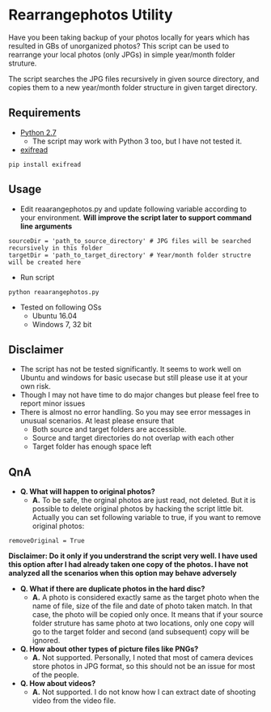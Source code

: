 # Rearrangephotos Utility
Have you been taking backup of your photos locally for years which has resulted in GBs of unorganized photos?
This script can be used to rearrange your local photos (only JPGs) in simple year/month folder struture.

The script searches the JPG files recursively in given source directory, and copies them to a new year/month folder structure in given target directory.

## Requirements
* [Python 2.7](https://www.python.org/downloads/release/python-2715/)
  * The script may work with Python 3 too, but I have not tested it.
* [exifread](https://pypi.org/project/ExifRead)
```
pip install exifread
```

## Usage
* Edit reaarangephotos.py and update following variable according to your environment. __Will improve the script later to support command line arguments__ 
```
sourceDir = 'path_to_source_directory' # JPG files will be searched recursively in this folder
targetDir = 'path_to_target_directory' # Year/month folder structre will be created here
```
* Run script
```
python reaarangephotos.py
```
* Tested on following OSs
  * Ubuntu 16.04
  * Windows 7, 32 bit


## Disclaimer
* The script has not be tested significantly. It seems to work well on Ubuntu and windows for basic usecase but still please use it at your own risk.
* Though I may not have time to do major changes but please feel free to report minor issues
* There is almost no error handling. So you may see error messages in unusual scenarios. At least please ensure that 
  * Both source and target folders are accessible.
  * Source and target directories do not overlap with each other
  * Target folder has enough space left
  
## QnA
* __Q. What will happen to original photos?__
  * __A.__ To be safe, the orginal photos are just read, not deleted. But it is possible to delete original photos by hacking the script little bit. Actually you can set following variable to true, if you want to remove original photos:
```
removeOriginal = True
```
__Disclaimer: Do it only if you understrand the script very well. I have used this option after I had already taken one copy of the photos. I have not analyzed all the scenarios when this option may behave adversely__

* __Q. What if there are duplicate photos in the hard disc?__
  * __A.__ A photo is considered exactly same as the target photo when the name of file, size of the file and date of photo taken match. In that case, the photo will be copied only once. It means that if your source folder struture has same photo at two locations, only one copy will go to the target folder and second (and subsequent) copy will be ignored.
* __Q. How about other types of picture files like PNGs?__
  * __A.__ Not supported. Personally, I noted that most of camera devices store photos in JPG format, so this should not be an issue for most of the people.
* __Q. How about videos?__
  * __A.__ Not supported. I do not know how I can extract date of shooting video from the video file.

  

